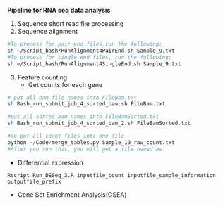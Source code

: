 **Pipeline for RNA seq data analysis**

1. Sequence short read file processing
2. Sequence alignment

```bash
#To process for pair end files,run the following:
sh ~/Script_bash/RunAlignment4PairEnd.sh Sample_9.txt
#To process for single end files, run the following:
sh ~/Script_bash/RunAlignment4SingleEnd.sh Sample_9.txt  
```

3. Feature counting
   * Get counts for each gene
```bash
# put all bam file names into FileBam.txt
sh Bash_run_submit_job_4_sorted_bam.sh FileBam.txt

#put all sorted bam names into FileBamSorted.txt 
sh Bash_run_submit_job_4_sorted_bam_2.sh FileBamSorted.txt
```

```python
#To put all count files into one file
python ~/Code/merge_tables.py Sample_10_raw_count.txt
#After you run this, you will get a file named as 
```

   * Differential expression
  
```Rscript 
Rscript Run_DESeq_3.R inputfile_count inputfile_sample_information outputfile_prefix
```
   * Gene Set Enrichment Analysis(GSEA)
